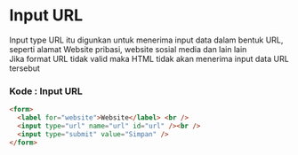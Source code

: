 # Input URL

Input type URL itu digunkan untuk menerima input data dalam bentuk URL, seperti alamat Website pribasi, website sosial media dan lain lain <br>
Jika format URL tidak valid maka HTML tidak akan menerima input data URL tersebut <br>

### Kode : Input URL
```html
<form>
  <label for="website">Website</label> <br />
  <input type="url" name="url" id="url" /><br />
  <input type="submit" value="Simpan" />
</form>
```
